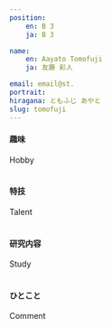 ```yaml
---
position:
    en: B 3
    ja: B 3

name:
    en: Aayato Tomofuji
    ja: 友藤 彩人

email: email@st.
portrait: 
hiragana: ともふじ あやと
slug: tomofuji
---
```


#### 趣味
Hobby
<br><br>

#### 特技
Talent
<br><br>

#### 研究内容
Study
<br><br>

#### ひとこと
Comment
<br><br>
